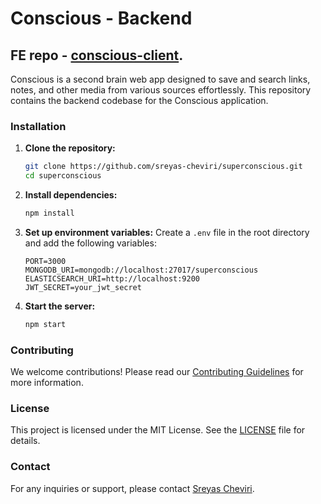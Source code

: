 


# Conscious - Backend

## FE repo - [conscious-client](https://github.com/sreyas-cheviri/superconscious-client).

Conscious is a second brain web app designed to save and search links, notes, and other media from various sources effortlessly. This repository contains the backend codebase for the Conscious application.


### Installation

1. **Clone the repository:**

   ```bash
   git clone https://github.com/sreyas-cheviri/superconscious.git
   cd superconscious
   ```

3. **Install dependencies:**
   ```bash 
   npm install
   ```

4. **Set up environment variables:**
   Create a `.env` file in the root directory and add the following variables:
   ```env
   PORT=3000
   MONGODB_URI=mongodb://localhost:27017/superconscious
   ELASTICSEARCH_URI=http://localhost:9200
   JWT_SECRET=your_jwt_secret
   ```

5. **Start the server:**
   ```bash
   npm start
   ```


### Contributing

We welcome contributions! Please read our [Contributing Guidelines](CONTRIBUTING.md) for more information.

### License

This project is licensed under the MIT License. See the [LICENSE](LICENSE) file for details.

### Contact

For any inquiries or support, please contact [Sreyas Cheviri](https://github.com/sreyas-cheviri).
